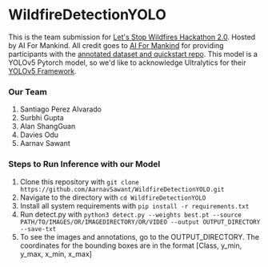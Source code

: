 # WildfireDetectionYOLO
This is the team submission for [Let's Stop Wildfires Hackathon 2.0](https://aiformankind.org/lets-stop-wildfires-hackathon-2.0). Hosted by AI For Mankind. All credit goes to [AI For Mankind](https://github.com/aiformankind/wildfire-smoke-detection-camera) for providing participants with the [annotated dataset and quickstart repo](https://github.com/aiformankind/wildfire-smoke-dataset). This model is a YOLOv5 Pytorch model, so we'd like to acknowledge Ultralytics for their [YOLOv5 Framework](https://github.com/ultralytics/yolov5).
### Our Team
1. Santiago Perez Alvarado
2. Surbhi Gupta
3. Alan ShangGuan
4. Davies Odu
5. Aarnav Sawant
### Steps to Run Inference with our Model
1. Clone this repository with ```git clone https://github.com/AarnavSawant/WildfireDetectionYOLO.git```
2. Navigate to the directory with ```cd WildfireDetectionYOLO```
3. Install all system requirements with ```pip install -r requirements.txt```
4. Run detect.py with ```python3 detect.py --weights best.pt --source PATH/TO/IMAGES/OR/IMAGEDIRECTORY/OR/VIDEO --output OUTPUT_DIRECTORY --save-txt```
5. To see the images and annotations, go to the OUTPUT_DIRECTORY. The coordinates for the bounding boxes are in the format [Class, y_min, y_max, x_min, x_max]
